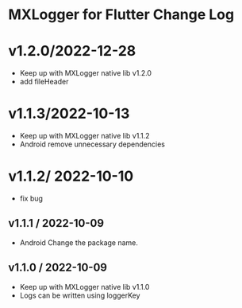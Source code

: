 
# MXLogger for Flutter Change Log

# v1.2.0/2022-12-28
* Keep up with MXLogger native lib v1.2.0
* add fileHeader

# v1.1.3/2022-10-13

* Keep up with MXLogger native lib v1.1.2
* Android remove unnecessary dependencies

# v1.1.2/ 2022-10-10

* fix bug

## v1.1.1 / 2022-10-09

* Android Change the package name.


## v1.1.0 / 2022-10-09
* Keep up with MXLogger native lib v1.1.0
* Logs can be written using loggerKey



